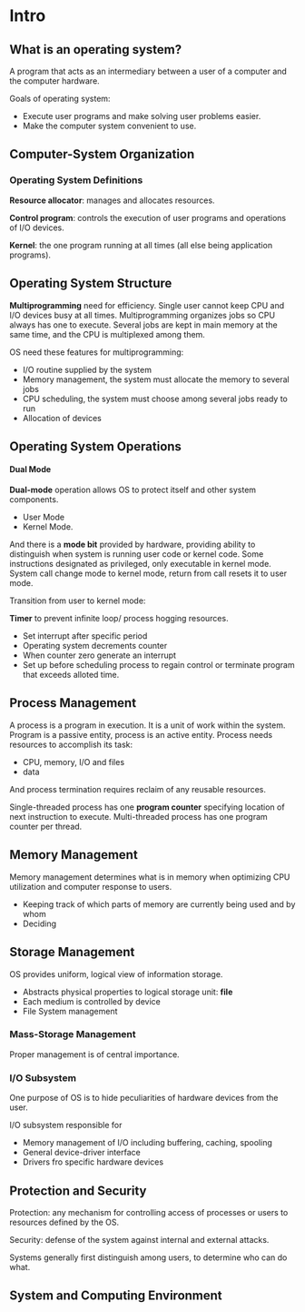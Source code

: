# Intro

## What is an operating system?

A program that acts as an intermediary between a user of a computer and the computer hardware.

Goals of operating system:

- Execute user programs and make solving user problems easier.
- Make the computer system convenient to use.

## Computer-System Organization



### Operating System Definitions

**Resource allocator**: manages and allocates resources.

**Control program**: controls the execution of user programs and operations of I/O devices.

**Kernel**: the one program running at all times (all else being application programs).

## Operating System Structure

**Multiprogramming** need for efficiency. Single user cannot keep CPU and I/O devices busy at all times. Multiprogramming organizes jobs so CPU always has one to execute. Several jobs are kept in main memory at the same time, and the CPU is multiplexed among them.

OS need these features for multiprogramming:

- I/O routine supplied by the system
- Memory management, the system must allocate the memory to several jobs
- CPU scheduling, the system must choose among several jobs ready to run
- Allocation of devices

## Operating System Operations

#### Dual Mode

**Dual-mode** operation allows OS to protect itself and other system components. 

- User Mode
- Kernel Mode.

And there is a **mode bit** provided by hardware, providing ability to distinguish when system is running user code or kernel code. Some instructions designated as privileged, only executable in kernel mode. System call change mode to kernel mode, return from call resets it to user mode.

Transition from user to kernel mode:

**Timer** to prevent infinite loop/ process hogging resources.

- Set interrupt after specific period
- Operating system decrements counter
- When counter zero generate an interrupt
- Set up before scheduling process to regain control or terminate program that exceeds alloted time.

## Process Management

A process is a program in execution. It is a unit of work within the system. Program is a passive entity, process is an active entity. Process needs resources to accomplish its task:

- CPU, memory, I/O and files
- data

And process termination requires reclaim of any reusable resources.

Single-threaded process has one **program counter** specifying location of next instruction to execute. Multi-threaded process has one program counter per thread.

## Memory Management

Memory management determines what is in memory when optimizing CPU utilization and computer response to users.

- Keeping track of which parts of memory are currently being used and by whom
- Deciding 

## Storage Management

OS provides uniform, logical view of information storage.

- Abstracts physical properties to logical storage unit: **file**
- Each medium is controlled by device
- File System management

### Mass-Storage Management

Proper management is of central importance.

### I/O Subsystem

One purpose of OS is to hide peculiarities of hardware devices from the user.

I/O subsystem responsible for

- Memory management of I/O including buffering, caching, spooling 
- General device-driver interface
- Drivers fro specific hardware devices

## Protection and Security

Protection: any mechanism for controlling access of processes or users to resources defined by the OS.

Security: defense of the system against internal and external attacks.

Systems generally first distinguish among users, to determine who can do what.



## System and Computing Environment

